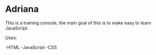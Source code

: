 Adriana
=======

This is a training console, the main goal of this is to make easy to learn JavaScript.

Uses:

-HTML
-JavaScript
-CSS

